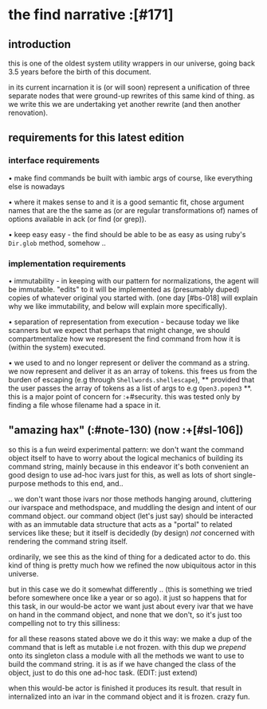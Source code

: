 # the find narrative :[#171]

## introduction

this is one of the oldest system utility wrappers in our universe, going
back 3.5 years before the birth of this document.

in its current incarnation it is (or will soon) represent a unification
of three separate nodes that were ground-up rewrites of this same kind
of thing. as we write this we are undertaking yet another rewrite (and
then another renovation).




## requirements for this latest edition


### interface requirements

• make find commands be built with iambic args of course, like
    everything else is nowadays

• where it makes sense to and it is a good semantic fit, chose argument
    names that are the the same as (or are regular transformations of)
    names of options available in ack (or find (or grep)).

• keep easy easy - the find should be able to be as easy as using ruby's
    `Dir.glob` method, somehow ..


### implementation requirements

• immutability - in keeping with our pattern for normalizations, the
    agent will be immutable. "edits" to it will be implemented as
    (presumably duped) copies of whatever original you started with.
    (one day [#bs-018] will explain why we like immutability,
     and below will explain more specifically).

• separation of representation from execution - because today we like
    scanners but we expect that perhaps that might change, we should
    compartmentalize how we respresent the find command from how it
    is (within the system) executed.

• we used to and no longer represent or deliver the command as a string.
    we now represent and deliver it as an array of tokens. this frees us
    from the burden of escaping (e.g through `Shellwords.shellescape`),
    ** provided that the user passes the array of tokens as a list of
    args to e.g `Open3.popen3` **.
    this is a major point of concern for :+#security. this was tested
    only by finding a file whose filename had a space in it.





## "amazing hax" (:#note-130) (now :+[#sl-106])

so this is a fun weird experimental pattern: we don't want the command
object itself to have to worry about the logical mechanics of building
its command string, mainly because in this endeavor it's both convenient
an good design to use ad-hoc ivars just for this, as well as lots of
short single-purpose methods to this end, and..

.. we don't want those ivars nor those methods hanging around,
cluttering our ivarspace and methodspace, and muddling the design and
intent of our command object. our command object (let's just say) should
be interacted with as an immutable data structure that acts as a "portal"
to related services like these; but it itself is decidedly (by design) *not*
concerned with rendering the command string itself.

ordinarily, we see this as the kind of thing for a dedicated actor to
do. this kind of thing is pretty much how we refined the now ubiquitous
actor in this universe.

but in this case we do it somewhat differently .. (this is something we
tried before somewhere once like a year or so ago). it just so happens
that for this task, in our would-be actor we want just about every ivar
that we have on hand in the command object, and none that we don't, so it's
just too compelling not to try this silliness:

for all these reasons stated above we do it this way: we make a dup of the
command that is left as mutable i.e not frozen. with this dup we *prepend*
onto its singleton class a module with all the methods we want to use to
build the command string. it is as if we have changed the class of the
object, just to do this one ad-hoc task. (EDIT: just extend)

when this would-be actor is finished it produces its result. that result
in internalized into an ivar in the command object and it is frozen.
crazy fun.

